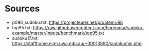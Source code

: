 # Sources

* p096_sudoku.txt: https://projecteuler.net/problem=96
* top95.txt: https://raw.githubusercontent.com/horenmar/sudoku-example/master/inputs/benchmark/top95.txt
* sudoku17.txt: https://staffhome.ecm.uwa.edu.au/~00013890/sudokumin.php
